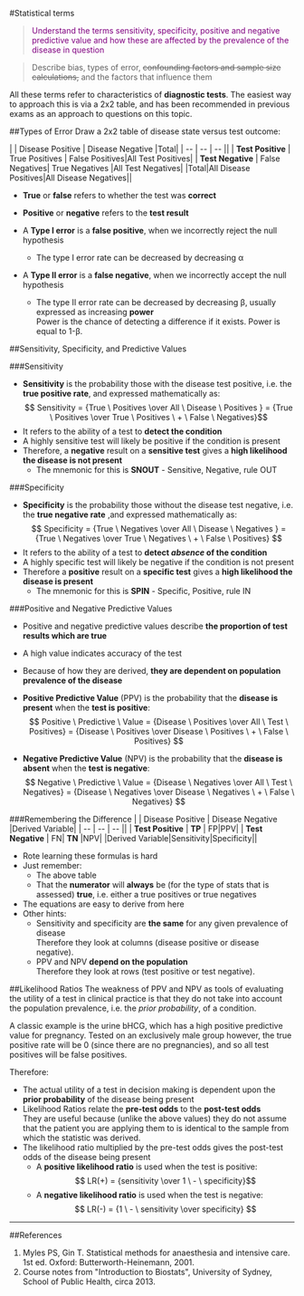 #Statistical terms

> <p style="color:purple";>Understand the terms sensitivity, specificity, positive and negative predictive value and how these are affected by the prevalence of the disease in question</p>

<!--></!-->

>Describe bias, types of error, ~~confounding factors and sample size calculations,~~ and the factors that influence them

All these terms refer to characteristics of **diagnostic tests**. The easiest way to approach this is via a 2x2 table, and has been recommended in previous exams as an approach to questions on this topic. 

##Types of Error
Draw a 2x2 table of disease state versus test outcome:

|  | Disease  Positive | Disease Negative |Total|
| -- | -- | -- ||
| **Test Positive** | True Positives | False Positives|All Test Positives|
| **Test Negative** | False Negatives| True Negatives |All Test Negatives|
|Total|All Disease Positives|All Disease Negatives||

* **True** or **false** refers to whether the test was **correct**
* **Positive** or **negative** refers to the **test result**


* A **Type I error** is a **false positive**, when we incorrectly reject the null hypothesis  
  * The type I error rate can be decreased by decreasing α
* A **Type II error** is a **false negative**, when we incorrectly accept the null hypothesis
  * The type II error rate can be decreased by decreasing β, usually expressed as increasing **power**  
  Power is the chance of detecting a difference if it exists. Power is equal to 1-β. 

##Sensitivity, Specificity, and Predictive Values


###Sensitivity
* **Sensitivity** is the probability those with the disease test positive, i.e. the **true positive rate**, and expressed mathematically as:  
$$ Sensitivity = {True \ Positives \over All \ Disease \ Positives } = {True \ Positives \over True \ Positives \ + \ False \ Negatives}$$
* It refers to the ability of a test to **detect the condition**  
* A highly sensitive test will likely be positive if the condition is present
* Therefore, a **negative** result on a **sensitive test** gives a **high likelihood the disease is not present**
  * The mnemonic for this is **SNOUT** - Sensitive, Negative, rule OUT



###Specificity
* **Specificity** is the probability those without the disease test negative, i.e. the **true negative rate** ,and expressed mathematically as:  
$$ Specificity = {True \ Negatives \over All \ Disease \ Negatives } = {True \ Negatives \over True \ Negatives \ + \ False \ Positives} $$
* It refers to the ability of a test to **detect *absence* of the condition**  
* A highly specific test will likely be negative if the condition is not present
* Therefore a **positive** result on a **specific test** gives a **high likelihood the disease is present**
  * The mnemonic for this is **SPIN** - Specific, Positive, rule IN


###Positive and Negative Predictive Values
* Positive and negative predictive values describe **the proportion of test results which are true**
* A high value indicates accuracy of the test
* Because of how they are derived, **they are dependent on population prevalence of the disease**


* **Positive Predictive Value** (PPV) is the probability that the **disease is present** when the **test is positive**:  
$$ Positive \ Predictive \  Value = {Disease \ Positives \over All \ Test \ Positives} = {Disease \ Positives \over Disease \ Positives \ + \ False \ Positives} $$


* **Negative Predictive Value** (NPV) is the probability that the **disease is absent** when the **test is negative**:  
$$ Negative \ Predictive \ Value = {Disease \ Negatives \over All \ Test \ Negatives} = {Disease \ Negatives \over Disease \ Negatives \ + \ False \ Negatives} $$

###Remembering the Difference
|  | Disease  Positive | Disease Negative |Derived Variable|
| -- | -- | -- ||
| **Test Positive** | **TP** | FP|PPV|
| **Test Negative** | FN| **TN** |NPV|
|Derived Variable|Sensitivity|Specificity||

* Rote learning these formulas is hard
* Just remember:
  * The above table
  * That the **numerator** will **always** be (for the type of stats that is assessed) **true**, i.e. either a true positives or true negatives
* The equations are easy to derive from here
* Other hints:
  * Sensitivity and specificity are **the same** for any given prevalence of disease  
  Therefore they look at columns (disease positive or disease negative).
  * PPV and NPV **depend on the population**  
  Therefore they look at rows (test positive or test negative).

##Likelihood Ratios
The weakness of PPV and NPV as tools of evaluating the utility of a test in clinical practice is that they do not take into account the population prevalence, i.e. the *prior probability*, of a condition.

A classic example is the urine bHCG, which has a high positive predictive value for pregnancy. Tested on an exclusively male group however, the true positive rate will be 0 (since there are no pregnancies), and so all test positives will be false positives.

Therefore:
* The actual utility of a test in decision making is dependent upon the **prior probability** of the disease being present
* Likelihood Ratios relate the **pre-test odds** to the **post-test odds**  
They are useful because (unlike the above values) they do not assume that the patient you are applying them to is identical to the sample from which the statistic was derived.
* The likelihood ratio multiplied by the pre-test odds gives the post-test odds of the disease being present
  * A **positive likelihood ratio** is used when the test is positive:  
  $$ LR(+) = {sensitivity \over 1 \ - \ specificity}$$
  * A **negative likelihood ratio** is used when the test is negative:  
  $$ LR(-) = {1 \ - \ sensitivity \over specificity} $$

---

##References  
1. Myles PS, Gin T. Statistical methods for anaesthesia and intensive care. 1st ed. Oxford: Butterworth-Heinemann, 2001.
2. Course notes from "Introduction to Biostats", University of Sydney, School of Public Health, circa 2013.